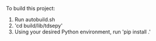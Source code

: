 To build this project:

1. Run autobuild.sh
2. 'cd build/lib/tdsepy'
3. Using your desired Python environment, run 'pip install .'